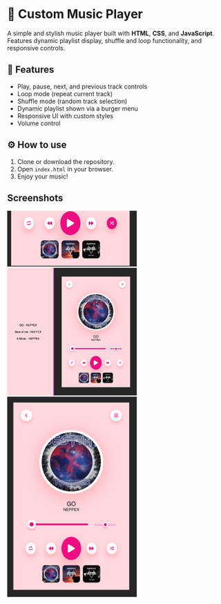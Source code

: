 # 🎵 Custom Music Player

A simple and stylish music player built with **HTML**, **CSS**, and **JavaScript**.  
Features dynamic playlist display, shuffle and loop functionality, and responsive controls.

## 🚀 Features

- Play, pause, next, and previous track controls
- Loop mode (repeat current track)
- Shuffle mode (random track selection)
- Dynamic playlist shown via a burger menu
- Responsive UI with custom styles
- Volume control

## ⚙ How to use

1. Clone or download the repository.
2. Open `index.html` in your browser.
3. Enjoy your music!

## Screenshots

<div class = "screenshots">
<img src="s1.png" width="300" alt="">
 <img src="s2.png" width="300" alt="">
 <img src="s3.png" width="300" alt="">
</div>
